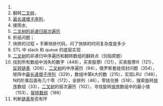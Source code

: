 1. 
2. 翻转[二叉树](https://www.nowcoder.com/jump/super-jump/word?word=二叉树)，
3. [最长递增子序列](https://www.nowcoder.com/jump/super-jump/word?word=最长递增子序列)，
4. 接雨水,
5. [二叉树的非递归层次遍历](https://www.nowcoder.com/jump/super-jump/practice?questionId=644)
6. 折纸问题；
7. 快排的过程 + 手撕快排代码，问了快排的时间复杂度是多少
8. STL 中 stack 和 queue 的底层实现
9. [二叉树](https://www.nowcoder.com/jump/super-jump/word?word=二叉树)的非递归中序遍历和翻转数组的翻转点（剑指原题）
10. 找到所有数组中消失的数字（448），买卖股票I（121），买卖股票III（121），[反转链表]()（206），[二叉树]()的中序遍历（94），俄罗斯套娃信封问题（354），矩阵中[最长递增子序列]()（329），数组中第k大的数（215），实现LRU（146），N的阶乘后面有几个零（172），全排列（46），零钱兑换（518），搜索旋转[排序]()数组（33），[二叉树]()的层次遍历（102），寻找旋转[排序]()数组中的最小值（153），[旋转数组]()（189）
11. 判断[链表](https://www.nowcoder.com/jump/super-jump/word?word=链表)是否有环